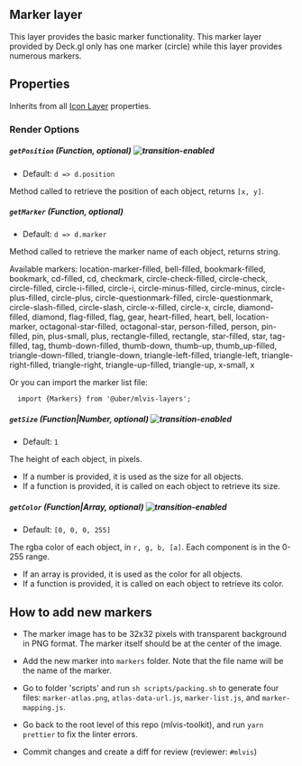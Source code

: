 ## Marker layer

This layer provides the basic marker functionality. This marker layer provided by Deck.gl only has one marker (circle) while this layer provides numerous markers.

## Properties

Inherits from all [Icon Layer](http://deck.gl/#/documentation/deckgl-api-reference/layers/icon-layer) properties.

### Render Options

##### `getPosition` (Function, optional) ![transition-enabled](https://img.shields.io/badge/transition-enabled-green.svg?style=flat-square")

* Default: `d => d.position`

Method called to retrieve the position of each object, returns `[x, y]`.

##### `getMarker` (Function, optional)

* Default: `d => d.marker`

Method called to retrieve the marker name of each object, returns string.

Available markers:
location-marker-filled, bell-filled, bookmark-filled, bookmark, cd-filled, cd, checkmark, circle-check-filled, circle-check, circle-filled, circle-i-filled, circle-i, circle-minus-filled, circle-minus, circle-plus-filled, circle-plus, circle-questionmark-filled, circle-questionmark, circle-slash-filled, circle-slash, circle-x-filled, circle-x, circle, diamond-filled, diamond, flag-filled, flag, gear, heart-filled, heart, bell, location-marker, octagonal-star-filled, octagonal-star, person-filled, person, pin-filled, pin, plus-small, plus, rectangle-filled, rectangle, star-filled, star, tag-filled, tag, thumb-down-filled, thumb-down, thumb-up, thumb_up-filled, triangle-down-filled, triangle-down, triangle-left-filled, triangle-left, triangle-right-filled, triangle-right, triangle-up-filled, triangle-up, x-small, x

Or you can import the marker list file:
```
  import {Markers} from '@uber/mlvis-layers';
```

##### `getSize` (Function|Number, optional) ![transition-enabled](https://img.shields.io/badge/transition-enabled-green.svg?style=flat-square")

* Default: `1`

The height of each object, in pixels.

* If a number is provided, it is used as the size for all objects.
* If a function is provided, it is called on each object to retrieve its size.


##### `getColor` (Function|Array, optional) ![transition-enabled](https://img.shields.io/badge/transition-enabled-green.svg?style=flat-square")

* Default: `[0, 0, 0, 255]`

The rgba color of each object, in `r, g, b, [a]`. Each component is in the 0-255 range.

* If an array is provided, it is used as the color for all objects.
* If a function is provided, it is called on each object to retrieve its color.


## How to add new markers

* The marker image has to be 32x32 pixels with transparent background in PNG format. The marker itself should be at the center of the image.

* Add the new marker into `markers` folder. Note that the file name will be the name of the marker.

* Go to folder 'scripts' and run `sh scripts/packing.sh` to generate four files: `marker-atlas.png`, `atlas-data-url.js`, `marker-list.js`, and `marker-mapping.js`.

* Go back to the root level of this repo (mlvis-toolkit), and run `yarn prettier` to fix the linter errors.

* Commit changes and create a diff for review  (reviewer: `#mlvis`)
